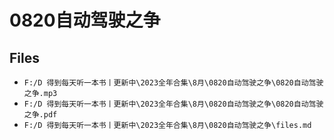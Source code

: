 # 0820自动驾驶之争

## Files

- `F:/D 得到每天听一本书丨更新中\2023全年合集\8月\0820自动驾驶之争\0820自动驾驶之争.mp3`
- `F:/D 得到每天听一本书丨更新中\2023全年合集\8月\0820自动驾驶之争\0820自动驾驶之争.pdf`
- `F:/D 得到每天听一本书丨更新中\2023全年合集\8月\0820自动驾驶之争\files.md`

